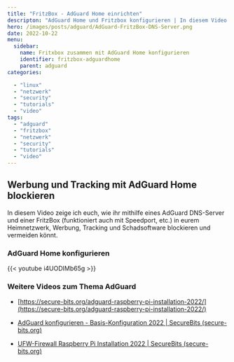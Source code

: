 ```yaml
---
title: "FritzBox - AdGuard Home einrichten"
descripton: "AdGuard Home und Fritzbox konfigurieren | In diesem Video zeige ich euch, wie ihr AdGuard Home zusammen mit einer Fritzbox einrichtet."
hero: /images/posts/adguard/AdGuard-FritzBox-DNS-Server.png
date: 2022-10-22
menu:
  sidebar:
    name: Fritxbox zusammen mit AdGuard Home konfigurieren
    identifier: fritzbox-adguardhome
    parent: adguard
categories: 

  - "linux"
  - "netzwerk"
  - "security"
  - "tutorials"
  - "video"
tags: 
  - "adguard"
  - "fritzbox"
  - "netzwerk"
  - "security"
  - "tutorials"
  - "video"
---
```


## Werbung und Tracking mit AdGuard Home blockieren

In diesem Video zeige ich euch, wie ihr mithilfe eines AdGuard DNS-Server und einer FritzBox (funktioniert auch mit Speedport, etc.) in eurem Heimnetzwerk, Werbung, Tracking und Schadsoftware blockieren und vermeiden könnt.

### AdGuard Home konfigurieren

{{< youtube i4UODIMb65g >}}

### Weitere Videos zum Thema AdGuard

- [https://secure-bits.org/adguard-raspberry-pi-installation-2022/](https://secure-bits.org/adguard-raspberry-pi-installation-2022/)
    

- [AdGuard konfigurieren - Basis-Konfiguration 2022 | SecureBits (secure-bits.org)](https://secure-bits.org/adguard-konfigurieren/)
    

- [UFW-Firewall Raspberry Pi Installation 2022 | SecureBits (secure-bits.org)](https://secure-bits.org/ufw-firewall-raspberry-pi/)
